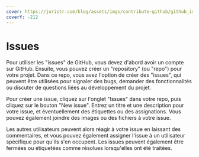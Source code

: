 ```yaml
---
cover: https://juristr.com/blog/assets/imgs/contribute-github/github_issues.png
coverY: -212
---
```


# Issues

Pour utiliser les "issues" de GitHub, vous devez d'abord avoir un compte sur GitHub. Ensuite, vous pouvez créer un "repository" (ou "repo") pour votre projet. Dans ce repo, vous avez l'option de créer des "issues", qui peuvent être utilisées pour signaler des bugs, demander des fonctionnalités ou discuter de questions liées au développement du projet.

Pour créer une issue, cliquez sur l'onglet "Issues" dans votre repo, puis cliquez sur le bouton "New issue". Entrez un titre et une description pour votre issue, et éventuellement des étiquettes ou des assignations. Vous pouvez également joindre des images ou des fichiers à votre issue.

Les autres utilisateurs peuvent alors réagir à votre issue en laissant des commentaires, et vous pouvez également assigner l'issue à un utilisateur spécifique pour qu'ils s'en occupent. Les issues peuvent également être fermées ou étiquetées comme résolues lorsqu'elles ont été traitées.
